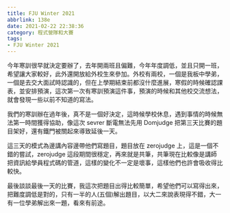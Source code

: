 ```yaml
---
title: FJU Winter 2021
abbrlink: 138e
date: 2021-02-22 22:38:36
category: 程式營隊和大賽
tags:
- FJU Winter 2021
---
```

今年寒訓很早就決定要辦了，去年開兩班且偏難，今年年度調低，並且只開一班，希望讓大家較好，此外還開放給外校生來參加。外校有兩校，一個是我板中學弟，一個是去交大面試時認識的，但在上學期結束前都沒什麼進展，寒假的時候確認課表，並安排預演，這次第一次有寒訓預演這件事，預演的時候和其他校交流想法，就會發現一些以前不知道的寫法。
<!-- more -->
我們的寒訓辦在過年後，真不是一個好決定，這時候學校休息，遇到事情的時候無法第一時間獲得協助，像這次 sevrer 斷電無法先用 Domjudge 把第三天比賽的題目架好，還有鐵門被關起來導致延後一天。

這三天的模式為邊講內容邊帶他們寫題目，題目放在 zerojudge 上，這是一個不錯的嘗試，zerojudge 這段期間很穩定，再來就是共筆，共筆現在比較像是講師把資訊給學員程式碼的管道，這樣的變化不一定是壞事，這樣他們也許會吸收得比較快。

最後談談最後一天的比賽，我這次把題目出得比較簡單，希望他們可以寫得出來，把難度調低是對的，只有一半的人(五個)解出題目，以大二來說表現得不錯，大一有一位學弟解出來一題，看來有前途。